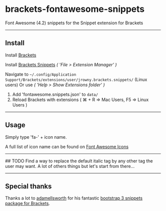brackets-fontawesome-snippets
=============================
Font Awesome (4.2) snippets for the Snippet extension for Brackets

---

## Install

Install [Brackets](http://brackets.io/)

Install [Brackets Snippets](https://github.com/jrowny/brackets-snippets) *( 'File > Extension Manager' )*

Navigate to `~/.config/Application Support/Brackets/extensions/user/jrowny.brackets.snippets/` (Linux users)
Or use *( 'Help > Show Extensions folder' )*

1. Add 'fontawesome.snippets.json' to `data/`
2. Reload Brackets with extensions ( ⌘ + R => Mac Users, F5 => Linux Users )

---

## Usage

Simply type 'fa-' + icon name.

A full list of icon name can be found on [Font Awesome Icons](http://fortawesome.github.io/Font-Awesome/icons/)

---

## TODO
Find a way to replace the default italic tag by any other tag the user may want.
A lot of others things but let's start from there...

---

## Special thanks

Thanks a lot to [adamellsworth](https://github.com/adamellsworth) for his fantastic [bootstrap 3 snippets package for Brackets](https://github.com/adamellsworth/brackets-bootstrap3-snippets).